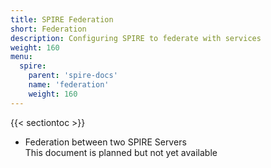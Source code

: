 ```yaml
---
title: SPIRE Federation
short: Federation
description: Configuring SPIRE to federate with services
weight: 160
menu:
  spire:
    parent: 'spire-docs'
    name: 'federation'
    weight: 160
---
```


{{< sectiontoc >}}
* Federation between two SPIRE Servers  
This document is planned but not yet available
